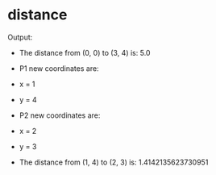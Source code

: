 # distance
Output:
- The distance from (0, 0) to (3, 4) is: 5.0

- P1 new coordinates are:
- x = 1
- y = 4
- P2 new coordinates are:
- x = 2
- y = 3

- The distance from (1, 4) to (2, 3) is: 1.4142135623730951
